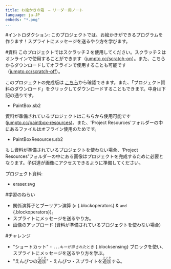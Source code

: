 ```yaml
---
title: お絵かきの箱　— リーダー用ノート
language: ja-JP
embeds: "*.png"
...
```


#イントロダクション:
このプロジェクトでは、お絵かきができるプログラムを作ります！スプライトにメッセージを送るやり方を学びます。

#資料
このプロジェクトではスクラッチ２を使用してください。スクラッチ２はオンラインで使用することができます（[jumpto.cc/scratch-on](http://jumpto.cc/scratch-on)）。また、こちらからダウンロードしてオフラインで使用することも可能です（[jumpto.cc/scratch-off](http://jumpto.cc/scratch-off)）。

このプロジェクトの完成版は <a href="http://scratch.mit.edu/projects/26762091/#editor">こちら</a>から確認できます。また、「プロジェクト資料のダウンロード」をクリックしてダウンロードすることもできます。中身は下記の通りです。

+ PaintBox.sb2

資料が準備されているプロジェクトはこちらから使用可能です
([jumpto.cc/paintbox-resources](http://jumpto.cc/paintbox-resources))。また、'Project Resources'フォルダーの中にあるファイルはオフライン使用のためです。

+ PaintBoxResources.sb2 

もし資料が準備されているプロジェクトを使わない場合、'Project Resources'フォルダーの中にある画像はプロジェクトを完成するために必要となります。子供達が画像にアクセスできるように準備してください。

プロジェクト資料:
+ eraser.svg

#学習のねらい
+ 関係演算子とブーリアン演算 (`>` {.blockoperators} & `and` {.blockoperators})。
+ スプライトにメッセージを送るやり方。
+ 画像のアップロード (資料が準備されているプロジェクトを使わない場合)

#チャレンジ
+ "ショートカット" - `...キーが押されたとき` {.blocksensing} ブロックを使い、スプライトにメッセージを送るやり方を学ぶ。
+ "えんぴつの<ruby>追加<rp>（</rp><rt>ついか</rt><rp>）</rp></ruby>" - えんぴつ・スプライトを<ruby>追加<rp>（</rp><rt>ついか</rt><rp>）</rp></ruby>する。